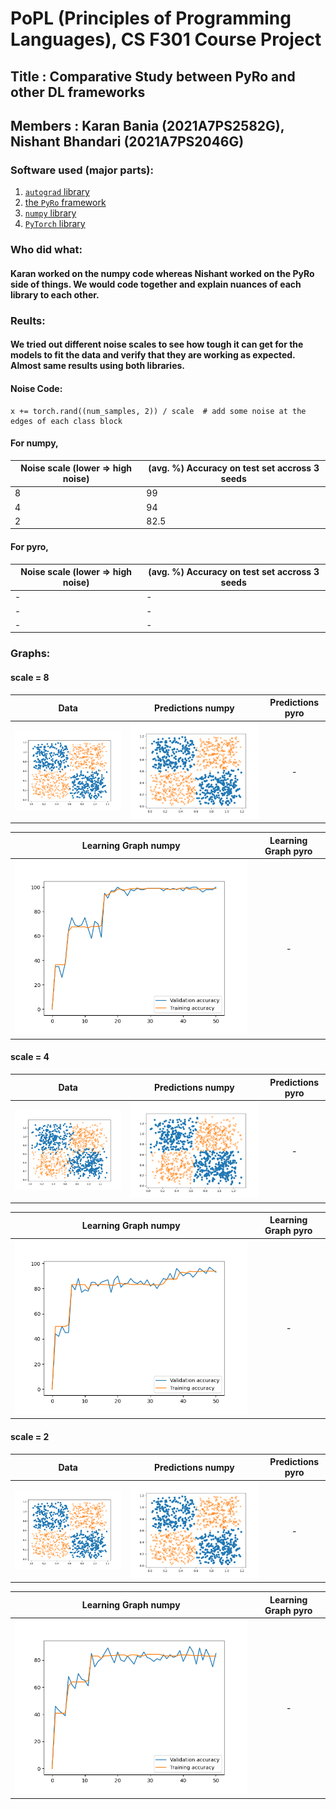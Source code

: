 # PoPL (Principles of Programming Languages), CS F301 Course Project

## Title : Comparative Study between PyRo and other DL frameworks
## Members : Karan Bania (2021A7PS2582G), Nishant Bhandari (2021A7PS2046G)

### Software used (major parts): 
1. <a href="https://github.com/HIPSautograd">`autograd` library</a>
2. <a href="https://pyro.ai/">the `PyRo` framework</a>
3. <a href="https://numpy.org/">`numpy` library</a>
4. <a href="https://pytorch.org/">`PyTorch` library</a>


### Who did what:

#### Karan worked on the numpy code whereas Nishant worked on the PyRo side of things. We would code together and explain nuances of each library to each other.

### Reults:

#### We tried out different noise scales to see how tough it can get for the models to fit the data and verify that they are working as expected. Almost same results using both libraries.

#### Noise Code:
```
x += torch.rand((num_samples, 2)) / scale  # add some noise at the edges of each class block
```
#### For numpy,
| Noise scale (lower => high noise) | (avg. %) Accuracy on test set accross 3 seeds |
| --------------------------------- | ------------------------------------------- |
| 8 | 99 |
| 4 | 94 |
| 2 | 82.5 |

#### For pyro,
| Noise scale (lower => high noise) | (avg. %) Accuracy on test set accross 3 seeds |
| --------------------------------- | ------------------------------------------- |
| - | - |
| - | - |
| - | - |

### Graphs:

#### scale = 8 <br>
| Data | Predictions numpy | Predictions pyro |
| :---: | :---------: | :-: |
| ![noise8data](../results/numpy_hmc/data_noisy_8.png) | ![noise8preds](../results/numpy_hmc/preds_noisy_8.png) | - |

| Learning Graph numpy | Learning Graph pyro |
| :-: | :-: |
| ![noise8accuracy](../results/numpy_hmc/acc_noisy_8.png) | - |

#### scale = 4 <br>
| Data | Predictions numpy | Predictions pyro |
:---: | :---------: | :-: |
| ![noise4data](../results/numpy_hmc/data_noisy_4.png) | ![noise4preds](../results/numpy_hmc/preds_noisy_4.png) | - |

| Learning Graph numpy | Learning Graph pyro |
| :-: | :-: |
| ![noise8accuracy](../results/numpy_hmc/acc_noisy_4.png) | - |

#### scale = 2 <br>
| Data | Predictions numpy | Predictions pyro |
:---: | :---------: | :-: |
| ![noise2data](../results/numpy_hmc/data_noisy_8.png) | ![noise2preds](../results/numpy_hmc/preds_noisy_8.png) | - |

| Learning Graph numpy | Learning Graph pyro |
| :-: | :-: |
| ![noise8accuracy](../results/numpy_hmc/acc_noisy_2.png) | - |